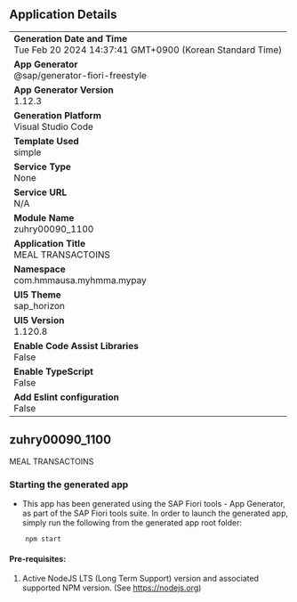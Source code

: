 ## Application Details
|               |
| ------------- |
|**Generation Date and Time**<br>Tue Feb 20 2024 14:37:41 GMT+0900 (Korean Standard Time)|
|**App Generator**<br>@sap/generator-fiori-freestyle|
|**App Generator Version**<br>1.12.3|
|**Generation Platform**<br>Visual Studio Code|
|**Template Used**<br>simple|
|**Service Type**<br>None|
|**Service URL**<br>N/A
|**Module Name**<br>zuhry00090_1100|
|**Application Title**<br>MEAL TRANSACTOINS|
|**Namespace**<br>com.hmmausa.myhmma.mypay|
|**UI5 Theme**<br>sap_horizon|
|**UI5 Version**<br>1.120.8|
|**Enable Code Assist Libraries**<br>False|
|**Enable TypeScript**<br>False|
|**Add Eslint configuration**<br>False|

## zuhry00090_1100

MEAL TRANSACTOINS

### Starting the generated app

-   This app has been generated using the SAP Fiori tools - App Generator, as part of the SAP Fiori tools suite.  In order to launch the generated app, simply run the following from the generated app root folder:

```
    npm start
```

#### Pre-requisites:

1. Active NodeJS LTS (Long Term Support) version and associated supported NPM version.  (See https://nodejs.org)


